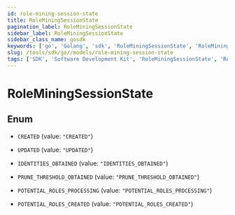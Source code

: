 ```yaml
---
id: role-mining-session-state
title: RoleMiningSessionState
pagination_label: RoleMiningSessionState
sidebar_label: RoleMiningSessionState
sidebar_class_name: gosdk
keywords: ['go', 'Golang', 'sdk', 'RoleMiningSessionState', 'RoleMiningSessionState'] 
slug: /tools/sdk/go//models/role-mining-session-state
tags: ['SDK', 'Software Development Kit', 'RoleMiningSessionState', 'RoleMiningSessionState']
---
```


# RoleMiningSessionState

## Enum


* `CREATED` (value: `"CREATED"`)

* `UPDATED` (value: `"UPDATED"`)

* `IDENTITIES_OBTAINED` (value: `"IDENTITIES_OBTAINED"`)

* `PRUNE_THRESHOLD_OBTAINED` (value: `"PRUNE_THRESHOLD_OBTAINED"`)

* `POTENTIAL_ROLES_PROCESSING` (value: `"POTENTIAL_ROLES_PROCESSING"`)

* `POTENTIAL_ROLES_CREATED` (value: `"POTENTIAL_ROLES_CREATED"`)


